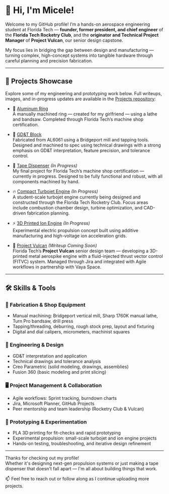 # 👋 Hi, I'm Micele!

Welcome to my GitHub profile! I’m a hands-on aerospace engineering student at Florida Tech — **founder, former president, and chief engineer** of the **Florida Tech Rocketry Club**, and the **originator and Technical Project Manager** of **Project Vulcan**, our senior design capstone.

My focus lies in bridging the gap between design and manufacturing — turning complex, high-concept systems into tangible hardware through careful planning and precision fabrication.

---

## 🚀 Projects Showcase

Explore some of my engineering and prototyping work below. Full writeups, images, and in-progress updates are available in the [Projects repository](https://github.com/MiceleLeita/Projects):

- 💍 [Aluminum Ring](https://github.com/MiceleLeita/Projects/tree/main/ring_project)  
  A manually machined ring — created for my girlfriend — using a lathe and bandsaw. Completed through Florida Tech’s machine shop certification.

- 📐 [GD&T Block](https://github.com/MiceleLeita/Projects/tree/main/block_project)  
  Fabricated from AL6061 using a Bridgeport mill and tapping tools. Designed and machined to spec using technical drawings with a strong emphasis on GD&T interpretation, feature precision, and tolerance control.

- 🧻 [Tape Dispenser](https://github.com/MiceleLeita/Projects/tree/main/tape_dispenser_project) *(In Progress)*  
  My final project for Florida Tech’s machine shop certification — currently in progress. Designed to be fully functional and robust, with all components machined by hand.

- 🔥 [Compact Turbojet Engine](https://github.com/MiceleLeita/Projects/tree/main/turbojet_engine) *(In Progress)*  
  A student-scale turbojet engine currently being designed and constructed through the Florida Tech Rocketry Club. Focus areas include combustion chamber design, turbine optimization, and CAD-driven fabrication planning.

- ⚡ [3D Printed Ion Engine](https://github.com/MiceleLeita/Projects/tree/main/ion_engine) *(In Progress)*  
  Experimental electric propulsion concept built using additive manufacturing and high-voltage ion acceleration grids.

- 🧨 [Project Vulcan](https://github.com/MiceleLeita/Projects/tree/main/project_vulcan) *(Writeup Coming Soon)*  
  Florida Tech’s **Project Vulcan** senior design team — developing a 3D-printed metal aerospike engine with a fluid-injected thrust vector control (FITVC) system. Managed through Jira and integrated with Agile workflows in partnership with Vaya Space.

---

## 🛠️ Skills & Tools

### 🧰 Fabrication & Shop Equipment
- Manual machining: Bridgeport vertical mill, Sharp 1760K manual lathe, Turn Pro bandsaw, drill press  
- Tapping/threading, deburring, rough stock prep, layout and fixturing  
- Digital and dial calipers, micrometers, machinist squares

### 📏 Engineering & Design
- GD&T interpretation and application  
- Technical drawings and tolerance analysis  
- Creo Parametric (solid modeling, drawings, assemblies)  
- Fusion 360 (basic modeling and print slicing)

### 🖥️ Project Management & Collaboration
- Agile workflows: Sprint tracking, burndown charts  
- Jira, Microsoft Planner, GitHub Projects  
- Peer mentorship and team leadership (Rocketry Club & Vulcan)

### 🧪 Prototyping & Experimentation
- PLA 3D printing for fit-checks and rapid prototyping  
- Experimental propulsion: small-scale turbojet and ion engine projects  
- Hands-on testing, troubleshooting, and iterative design refinement

---

Thanks for checking out my profile!  
Whether it's designing next-gen propulsion systems or just making a tape dispenser that doesn't fall apart — I'm all about building things that work.

📫 Feel free to reach out or follow along as I continue uploading more projects.
